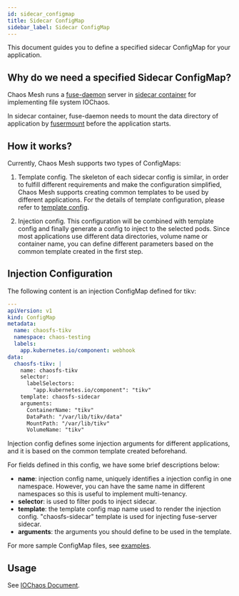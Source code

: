 ```yaml
---
id: sidecar_configmap
title: Sidecar ConfigMap
sidebar_label: Sidecar ConfigMap
---
```


This document guides you to define a specified sidecar ConfigMap for your application.

## Why do we need a specified Sidecar ConfigMap?

Chaos Mesh runs a [fuse-daemon](https://www.kernel.org/doc/Documentation/filesystems/fuse.txt) server in [sidecar container](https://www.magalix.com/blog/the-sidecar-pattern) for implementing file system IOChaos.

In sidecar container, fuse-daemon needs to mount the data directory of application by [fusermount](http://manpages.ubuntu.com/manpages/bionic/en/man1/fusermount.1.html) before the application starts.

## How it works?

Currently, Chaos Mesh supports two types of ConfigMaps:

1. Template config. The skeleton of each sidecar config is similar, in order to fulfill different requirements and make the configuration simplified,
   Chaos Mesh supports creating common templates to be used by different applications. For the details of template configuration, please refer to [template config](sidecar_template.md).

2. Injection config. This configuration will be combined with template config and finally generate a config to inject to the selected pods.
   Since most applications use different data directories, volume name or container name, you can define different parameters based on the common template created in the first step.

## Injection Configuration

The following content is an injection ConfigMap defined for tikv:

```yaml
---
apiVersion: v1
kind: ConfigMap
metadata:
  name: chaosfs-tikv
  namespace: chaos-testing
  labels:
    app.kubernetes.io/component: webhook
data:
  chaosfs-tikv: |
    name: chaosfs-tikv
    selector:
      labelSelectors:
        "app.kubernetes.io/component": "tikv"
    template: chaosfs-sidecar
    arguments:
      ContainerName: "tikv"
      DataPath: "/var/lib/tikv/data"
      MountPath: "/var/lib/tikv"
      VolumeName: "tikv"
```

Injection config defines some injection arguments for different applications, and it is based on the common template created beforehand.

For fields defined in this config, we have some brief descriptions below:

- **name**: injection config name, uniquely identifies a injection config in one namespace.
  However, you can have the same name in different namespaces so this is useful to implement multi-tenancy.
- **selector**: is used to filter pods to inject sidecar.
- **template**: the template config map name used to render the injection config. "chaosfs-sidecar" template is used for injecting fuse-server sidecar.
- **arguments**: the arguments you should define to be used in the template.

For more sample ConfigMap files, see [examples](https://github.com/chaos-mesh/chaos-mesh/tree/release-0.9/examples/chaosfs-configmap).

## Usage

See [IOChaos Document](io_chaos.md).
